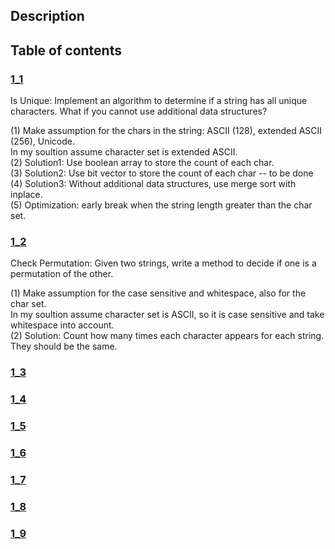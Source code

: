 ## Description
## Table of contents
### [1_1](./1_1)
Is Unique: Implement an algorithm to determine if a string has all unique characters. What if you
cannot use additional data structures?  
  
(1) Make assumption for the chars in the string: ASCII (128), extended ASCII (256), Unicode.  
    In my soultion assume character set is extended ASCII.  
(2) Solution1: Use boolean array to store the count of each char.  
(3) Solution2: Use bit vector to store the count of each char -- to be done  
(4) Solution3: Without additional data structures, use merge sort with inplace.  
(5) Optimization: early break when the string length greater than the char set.
### [1_2](./1_2)
Check Permutation: Given two strings, write a method to decide if one is a permutation of the
other.  
  
(1) Make assumption for the case sensitive and whitespace, also for the char set.  
    In my soultion assume character set is ASCII, so it is case sensitive and take whitespace into account.   
(2) Solution: Count how many times each character appears for each string. They should be the same.  
### [1_3](./1_3)

### [1_4](./1_4)
### [1_5](./1_5)
### [1_6](./1_6)
### [1_7](./1_7)
### [1_8](./1_8)
### [1_9](./1_9)